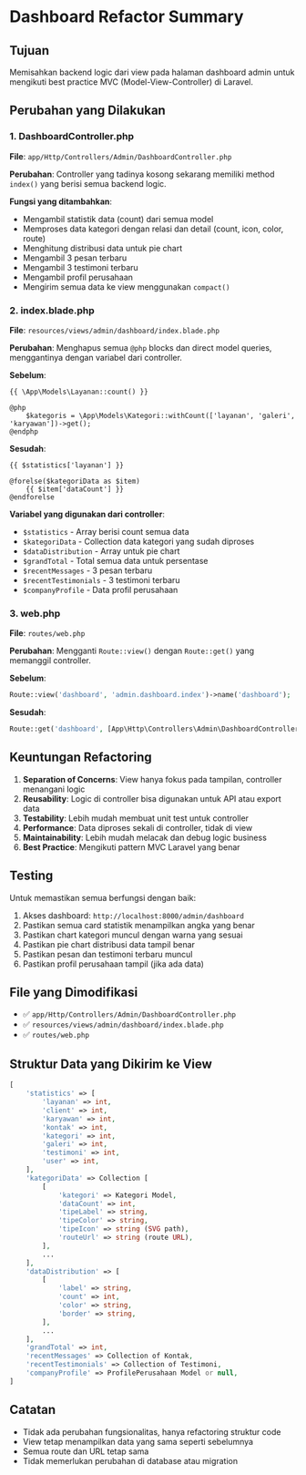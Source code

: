# Dashboard Refactor Summary

## Tujuan
Memisahkan backend logic dari view pada halaman dashboard admin untuk mengikuti best practice MVC (Model-View-Controller) di Laravel.

## Perubahan yang Dilakukan

### 1. DashboardController.php
**File**: `app/Http/Controllers/Admin/DashboardController.php`

**Perubahan**: Controller yang tadinya kosong sekarang memiliki method `index()` yang berisi semua backend logic.

**Fungsi yang ditambahkan**:
- Mengambil statistik data (count) dari semua model
- Memproses data kategori dengan relasi dan detail (count, icon, color, route)
- Menghitung distribusi data untuk pie chart
- Mengambil 3 pesan terbaru
- Mengambil 3 testimoni terbaru
- Mengambil profil perusahaan
- Mengirim semua data ke view menggunakan `compact()`

### 2. index.blade.php
**File**: `resources/views/admin/dashboard/index.blade.php`

**Perubahan**: Menghapus semua `@php` blocks dan direct model queries, menggantinya dengan variabel dari controller.

**Sebelum**:
```blade
{{ \App\Models\Layanan::count() }}

@php
    $kategoris = \App\Models\Kategori::withCount(['layanan', 'galeri', 'karyawan'])->get();
@endphp
```

**Sesudah**:
```blade
{{ $statistics['layanan'] }}

@forelse($kategoriData as $item)
    {{ $item['dataCount'] }}
@endforelse
```

**Variabel yang digunakan dari controller**:
- `$statistics` - Array berisi count semua data
- `$kategoriData` - Collection data kategori yang sudah diproses
- `$dataDistribution` - Array untuk pie chart
- `$grandTotal` - Total semua data untuk persentase
- `$recentMessages` - 3 pesan terbaru
- `$recentTestimonials` - 3 testimoni terbaru
- `$companyProfile` - Data profil perusahaan

### 3. web.php
**File**: `routes/web.php`

**Perubahan**: Mengganti `Route::view()` dengan `Route::get()` yang memanggil controller.

**Sebelum**:
```php
Route::view('dashboard', 'admin.dashboard.index')->name('dashboard');
```

**Sesudah**:
```php
Route::get('dashboard', [App\Http\Controllers\Admin\DashboardController::class, 'index'])->name('dashboard');
```

## Keuntungan Refactoring

1. **Separation of Concerns**: View hanya fokus pada tampilan, controller menangani logic
2. **Reusability**: Logic di controller bisa digunakan untuk API atau export data
3. **Testability**: Lebih mudah membuat unit test untuk controller
4. **Performance**: Data diproses sekali di controller, tidak di view
5. **Maintainability**: Lebih mudah melacak dan debug logic business
6. **Best Practice**: Mengikuti pattern MVC Laravel yang benar

## Testing

Untuk memastikan semua berfungsi dengan baik:

1. Akses dashboard: `http://localhost:8000/admin/dashboard`
2. Pastikan semua card statistik menampilkan angka yang benar
3. Pastikan chart kategori muncul dengan warna yang sesuai
4. Pastikan pie chart distribusi data tampil benar
5. Pastikan pesan dan testimoni terbaru muncul
6. Pastikan profil perusahaan tampil (jika ada data)

## File yang Dimodifikasi

- ✅ `app/Http/Controllers/Admin/DashboardController.php`
- ✅ `resources/views/admin/dashboard/index.blade.php`
- ✅ `routes/web.php`

## Struktur Data yang Dikirim ke View

```php
[
    'statistics' => [
        'layanan' => int,
        'client' => int,
        'karyawan' => int,
        'kontak' => int,
        'kategori' => int,
        'galeri' => int,
        'testimoni' => int,
        'user' => int,
    ],
    'kategoriData' => Collection [
        [
            'kategori' => Kategori Model,
            'dataCount' => int,
            'tipeLabel' => string,
            'tipeColor' => string,
            'tipeIcon' => string (SVG path),
            'routeUrl' => string (route URL),
        ],
        ...
    ],
    'dataDistribution' => [
        [
            'label' => string,
            'count' => int,
            'color' => string,
            'border' => string,
        ],
        ...
    ],
    'grandTotal' => int,
    'recentMessages' => Collection of Kontak,
    'recentTestimonials' => Collection of Testimoni,
    'companyProfile' => ProfilePerusahaan Model or null,
]
```

## Catatan

- Tidak ada perubahan fungsionalitas, hanya refactoring struktur code
- View tetap menampilkan data yang sama seperti sebelumnya
- Semua route dan URL tetap sama
- Tidak memerlukan perubahan di database atau migration
